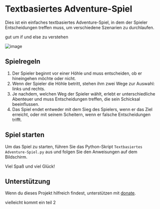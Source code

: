 # Textbasiertes Adventure-Spiel

Dies ist ein einfaches textbasiertes Adventure-Spiel, in dem der Spieler Entscheidungen treffen muss, um verschiedene Szenarien zu durchlaufen.

gut um if und else zu verstehen 


![image](https://github.com/Atakan-24/Textbasiertes-Adventure-Spiel/assets/93819298/d06c1bf0-c3f3-4f96-858c-c544fc5b1421)


## Spielregeln

1. Der Spieler beginnt vor einer Höhle und muss entscheiden, ob er hineingehen möchte oder nicht.
2. Wenn der Spieler die Höhle betritt, stehen ihm zwei Wege zur Auswahl: links und rechts.
3. Je nachdem, welchen Weg der Spieler wählt, erlebt er unterschiedliche Abenteuer und muss Entscheidungen treffen, die sein Schicksal beeinflussen.
4. Das Spiel endet entweder mit dem Sieg des Spielers, wenn er das Ziel erreicht, oder mit seinem Scheitern, wenn er falsche Entscheidungen trifft.

## Spiel starten

Um das Spiel zu starten, führen Sie das Python-Skript `Textbasiertes Adventure-Spiel.py` aus und folgen Sie den Anweisungen auf dem Bildschirm.

Viel Spaß und viel Glück!



## Unterstützung

Wenn du dieses Projekt hilfreich findest, unterstützen mit [donate](https://www.paypal.com/donate/?hosted_button_id=4S77QGBW6FT3W).

vielleicht kommt ein teil 2
